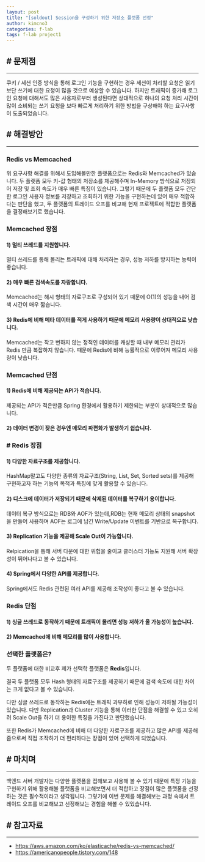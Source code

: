 ```yaml
---
layout: post
title: "[soldout] Session을 구성하기 위한 저장소 플랫폼 선정"
author: kimcno3
categories: f-lab
tags: f-lab project1
---
```


## # 문제점
***
쿠키 / 세션 인증 방식을 통해 로그인 기능을 구현하는 경우 세션이 처리할 요청은 읽기보단 쓰기에 대한 요청이 많을 것으로 예상할 수 있습니다. 하지만 트래픽이 증가해 로그인 요청에 대해서도 많은 사용자로부터 생성된다면 상대적으로 하나의 요청 처리 시간이 많이 소비되는 쓰기 요청을 보다 빠르게 처리하기 위한 방법을 구상해야 하는 요구사항이 도출되었습니다.

## # 해결방안
***
### Redis vs Memcached
위 요구사항 해결를 위해서 도입해볼만한 플랫폼으로는 Redis와 Memcached가 있습니다. 두 플랫폼 모두 키-값 형태의 저장소를 제공해주며 In-Memory 방식으로 저장되어 저장 및 조회 속도가 매우 빠른 특징이 있습니다. 그렇기 때문에 두 플랫폼 모두 간단한 로그인 사용자 정보를 저장하고 조회하기 위한 기능을 구현하는데 있어 매우 적합하다는 판단을 했고, 두 플랫폼의 트레이드 오프를 비교해 현재 프로젝트에 적합한 플랫폼을 결정해보기로 했습니다.

### Memcached 장점
#### 1) 멀티 쓰레드를 지원합니다.
멀티 쓰레드를 통해 몰리는 트래픽에 대해 처리하는 경우, 성능 저하를 방지하는 능력이 좋습니다.

#### 2) 매우 빠른 검색속도를 자랑합니다.
Memcached는 해시 형태의 자료구조로 구성되어 있기 때문에 O(1)의 성능을 내어 검색 시간이 매우 짧습니다.

#### 3) Redis에 비해 메타 데이터를 적게 사용하기 때문에 메모리 사용량이 상대적으로 낮습니다.
Memcached는 작고 변하지 않는 정적인 데이터를 캐싱할 때 내부 메모리 관리가 Redis 만큼 복잡하지 않습니다. 때문에 Redis에 비해 능률적으로 이루어져 메모리 사용량이 낮습니다.



### Memcached 단점
#### 1) Redis에 비해 제공되는 API가 적습니다.
제공되는 API가 적은만큼 Spring 환경에서 활용하기 제한되는 부분이 상대적으로 많습니다.

#### 2) 데이터 변경이 잦은 경우엔 메모리 파편화가 발생하기 쉽습니다.

### # Redis 장점
#### 1) 다양한 자료구조를 제공합니다.
HashMap말고도 다양한 종류의 자료구조(String, List, Set, Sorted sets)를 제공해 구현하고자 하는 기능의 목적과 특징에 맞게 활용할 수 있습니다.

#### 2) 디스크에 데이터가 저장되기 때문에 삭제된 데이터를 복구하기 용이합니다.
데이터 복구 방식으로는 RDB와 AOF가 있는데,RDB는 현재 메모리 상태의 snapshot을 만들어 사용하며 AOF는 로그에 남긴 Write/Update 이벤트를 기반으로 복구합니다.

#### 3) Replication 기능을 제공해 Scale Out이 가능합니다.
Relpication을 통해 서버 다운에 대한 위험을 줄이고 클러스터 기능도 지원해 서버 확장성이 뛰어나다고 볼 수 있습니다.

#### 4) Spring에서 다양한 API를 제공합니다.
Spring에서도 Redis 관련된 여러 API를 제공해 조작성이 좋다고 볼 수 있습니다.

### Redis 단점
#### 1) 싱글 쓰레드로 동작하기 때문에 트래픽이 몰리면 성능 저하가 올 가능성이 높습니다.

#### 2) Memcached에 비해 메모리를 많이 사용합니다.

### 선택한 플랫폼은?

두 플랫폼에 대한 비교후 제가 선택학 플랫폼은 **Redis**입니다.

결국 두 플랫폼 모두 Hash 형태의 자료구조를 제공하기 때문에 검색 속도에 대한 차이는 크게 없다고 볼 수 있습니다. 

다만 싱글 쓰레드로 동작하는 Redis에는 트래픽 과부하로 인해 성능이 저하될 가능성이 있습니다. 다만 Replication과 Cluster 기능을 통해 이러한 단점을 해결할 수 있고 오히려 Scale Out을 하기 더 용이한 특징을 가진다고 판단했습니다. 

또한 Redis가 Memcached에 비해 더 다양한 자료구조를 제공하고 많은 API를 제공해줌으로써 직접 조작하기 더 편리하다는 장점이 있어 선택하게 되었습니다.

## # 마치며
***
백엔드 서버 개발자는 다양한 플랫폼을 접해보고 사용해 볼 수 있기 때문에 특정 기능을 구현하기 위해 활용해볼 플랫폼을 비교해보면서 더 적합하고 장점이 많은 플랫폼을 선정하는 것은 필수적이라고 생각됩니다. 그렇기에 이번 문제를 해결해보는 과정 속에서 트레이드 오프를 비교해보고 선정해보는 경험을 해볼 수 있었습니다.

## # 참고자료
***
- https://aws.amazon.com/ko/elasticache/redis-vs-memcached/
- https://americanopeople.tistory.com/148